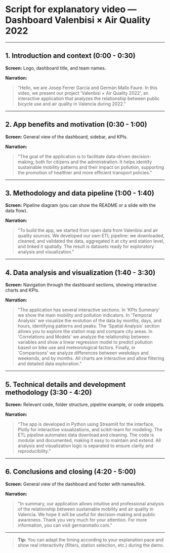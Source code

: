 # Script for explanatory video — Dashboard Valenbisi × Air Quality 2022

---

## 1. Introduction and context (0:00 - 0:30)
**Screen:** Logo, dashboard title, and team names.

**Narration:**
> "Hello, we are Josep Ferrer García and Germán Mallo Faure. In this video, we present our project 'Valenbisi × Air Quality 2022', an interactive application that analyzes the relationship between public bicycle use and air quality in Valencia during 2022."

---

## 2. App benefits and motivation (0:30 - 1:00)
**Screen:** General view of the dashboard, sidebar, and KPIs.

**Narration:**
> "The goal of the application is to facilitate data-driven decision-making, both for citizens and the administration. It helps identify sustainable mobility patterns and their impact on pollution, supporting the promotion of healthier and more efficient transport policies."

---

## 3. Methodology and data pipeline (1:00 - 1:40)
**Screen:** Pipeline diagram (you can show the README or a slide with the data flow).

**Narration:**
> "To build the app, we started from open data from Valenbisi and air quality sources. We developed our own ETL pipeline: we downloaded, cleaned, and validated the data, aggregated it at city and station level, and linked it spatially. The result is datasets ready for exploratory analysis and visualization."

---

## 4. Data analysis and visualization (1:40 - 3:30)
**Screen:** Navigation through the dashboard sections, showing interactive charts and KPIs.

**Narration:**
> "The application has several interactive sections. In 'KPIs Summary' we show the main mobility and pollution indicators. In 'Temporal Analysis' we visualize the evolution of the data by months, days, and hours, identifying patterns and peaks. The 'Spatial Analysis' section allows you to explore the station map and compare city areas. In 'Correlations and Models' we analyze the relationship between variables and show a linear regression model to predict pollution based on bike use and meteorological factors. Finally, in 'Comparisons' we analyze differences between weekdays and weekends, and by months. All charts are interactive and allow filtering and detailed data exploration."

---

## 5. Technical details and development methodology (3:30 - 4:20)
**Screen:** Relevant code, folder structure, pipeline example, or code snippets.

**Narration:**
> "The app is developed in Python using Streamlit for the interface, Plotly for interactive visualizations, and scikit-learn for modeling. The ETL pipeline automates data download and cleaning. The code is modular and documented, making it easy to maintain and extend. All analysis and visualization logic is separated to ensure clarity and reproducibility."

---

## 6. Conclusions and closing (4:20 - 5:00)
**Screen:** General view of the dashboard and footer with names/link.

**Narration:**
> "In summary, our application allows intuitive and professional analysis of the relationship between sustainable mobility and air quality in Valencia. We hope it will be useful for decision-making and public awareness. Thank you very much for your attention. For more information, you can visit germanmallo.com."

---

> **Tip:** You can adapt the timing according to your explanation pace and show real interactivity (filters, station selection, etc.) during the demo. 